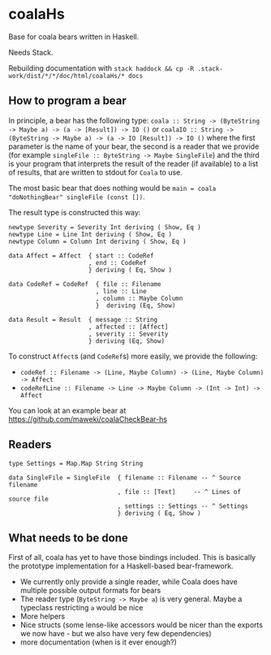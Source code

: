 # coalaHs
Base for coala bears written in Haskell.

Needs Stack.

Rebuilding documentation with `stack haddock && cp -R .stack-work/dist/*/*/doc/html/coalaHs/* docs`

## How to program a bear

In principle, a bear has the following type: `coala :: String -> (ByteString -> Maybe a) -> (a -> [Result]) -> IO ()` or
`coalaIO :: String -> (ByteString -> Maybe a) -> (a -> IO [Result]) -> IO ()` where the first parameter is the name of your bear,
the second is a reader that we provide (for example `singleFile :: ByteString -> Maybe SingleFile`) and the third is
your program that interprets the result of the reader (if available) to a list of results, that are written to stdout for `Coala`
to use.

The most basic bear that does nothing would be `main = coala "doNothingBear" singleFile (const [])`.

The result type is constructed this way:

```
newtype Severity = Severity Int deriving ( Show, Eq )
newtype Line = Line Int deriving ( Show, Eq )
newtype Column = Column Int deriving ( Show, Eq )

data Affect = Affect  { start :: CodeRef
                      , end :: CodeRef
                      } deriving ( Eq, Show )

data CodeRef = CodeRef  { file :: Filename
                        , line :: Line
                        , column :: Maybe Column
                        }  deriving (Eq, Show)

data Result = Result  { message :: String
                      , affected :: [Affect]
                      , severity :: Severity
                      } deriving (Eq, Show)
```

To construct `Affect`s (and `CodeRef`s) more easily, we provide the following:

* `codeRef :: Filename -> (Line, Maybe Column) -> (Line, Maybe Column) -> Affect`
* `codeRefLine :: Filename -> Line -> Maybe Column -> (Int -> Int) -> Affect`

You can look at an example bear at https://github.com/maweki/coalaCheckBear-hs

## Readers

```
type Settings = Map.Map String String
```

```
data SingleFile = SingleFile  { filename :: Filename -- ^ Source filename
                              , file :: [Text]     -- ^ Lines of source file
                              , settings :: Settings -- ^ Settings
                              } deriving ( Eq, Show )
```

## What needs to be done

First of all, coala has yet to have those bindings included. This is basically the prototype implementation for a Haskell-based bear-framework.

* We currently only provide a single reader, while Coala does have multiple possible output formats for bears
* The reader type (`ByteString -> Maybe a`) is very general. Maybe a typeclass restricting `a` would be nice
* More helpers
* Nice structs (some lense-like accessors would be nicer than the exports we now have - but we also have very few dependencies)
* more documentation (when is it ever enough?)
